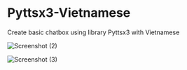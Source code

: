 # Pyttsx3-Vietnamese
Create basic chatbox using library Pyttsx3 with Vietnamese

![Screenshot (2)](https://github.com/user-attachments/assets/d717951b-940b-4f44-9d59-5f3c3ed91335)

![Screenshot (3)](https://github.com/user-attachments/assets/6c7aad04-32df-4d22-a69c-886222140642)
